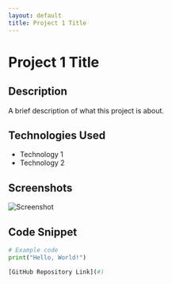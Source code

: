 ```yaml
---
layout: default
title: Project 1 Title
---
```


# Project 1 Title

## Description
A brief description of what this project is about.

## Technologies Used
- Technology 1
- Technology 2

## Screenshots
![Screenshot](url_to_screenshot)

## Code Snippet
```python
# Example code
print("Hello, World!")

[GitHub Repository Link](#)
